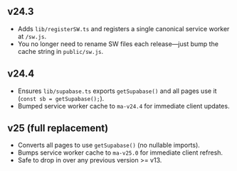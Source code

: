 
## v24.3
- Adds `lib/registerSW.ts` and registers a single canonical service worker at `/sw.js`.
- You no longer need to rename SW files each release—just bump the cache string in `public/sw.js`.

## v24.4
- Ensures `lib/supabase.ts` exports `getSupabase()` and all pages use it (`const sb = getSupabase();`).
- Bumped service worker cache to `ma-v24.4` for immediate client updates.

## v25 (full replacement)
- Converts all pages to use `getSupabase()` (no nullable imports).
- Bumps service worker cache to `ma-v25.0` for immediate client refresh.
- Safe to drop in over any previous version >= v13.
